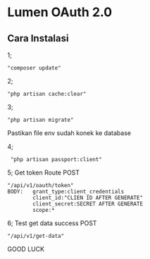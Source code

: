 # Lumen OAuth 2.0

## Cara Instalasi

1;

    "composer update"

2;

    "php artisan cache:clear"

3;

    "php artisan migrate"

Pastikan file env sudah konek ke database

4;

     "php artisan passport:client"

5; Get token Route POST

    "/api/v1/oauth/token"
    BODY:   grant_type:client_credentials
            client_id:"CLIEN ID AFTER GENERATE"
            client_secret:SECRET AFTER GENERATE
            scope:*

6; Test get data success POST

    "/api/v1/get-data"

GOOD LUCK
